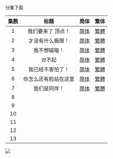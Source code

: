 分集下载

| 集数 |         标题         |                             简体                             |                             繁体                             |
| :--: | :------------------: | :----------------------------------------------------------: | :----------------------------------------------------------: |
|  1   |  我们要来了  顶点！  | [简体](https://raw.githubusercontent.com/tastysugar/SweetSub-source/master/WIXOSS/%5BSweetSub%5D%20WIXOSS%20DIVA(A)LIVE%20-%2001.chs.ass) | [繁體](https://raw.githubusercontent.com/tastysugar/SweetSub-source/master/WIXOSS/%5BSweetSub%5D%20WIXOSS%20DIVA(A)LIVE%20-%2001.cht.ass) |
|  2   |   才没有什么极限！   | [简体](https://raw.githubusercontent.com/tastysugar/SweetSub-source/master/WIXOSS/%5BSweetSub%5D%20WIXOSS%20DIVA(A)LIVE%20-%2002.chs.ass) | [繁體](https://raw.githubusercontent.com/tastysugar/SweetSub-source/master/WIXOSS/%5BSweetSub%5D%20WIXOSS%20DIVA(A)LIVE%20-%2002.cht.ass) |
|  3   |     我不想输喵！     | [简体](https://raw.githubusercontent.com/tastysugar/SweetSub-source/master/WIXOSS/%5BSweetSub%5D%20WIXOSS%20DIVA(A)LIVE%20-%2003.chs.ass) | [繁體](https://raw.githubusercontent.com/tastysugar/SweetSub-source/master/WIXOSS/%5BSweetSub%5D%20WIXOSS%20DIVA(A)LIVE%20-%2003.cht.ass) |
|  4   |        对不起        | [简体](https://raw.githubusercontent.com/tastysugar/SweetSub-source/master/WIXOSS/%5BSweetSub%5D%20WIXOSS%20DIVA(A)LIVE%20-%2004.chs.ass) | [繁體](https://raw.githubusercontent.com/tastysugar/SweetSub-source/master/WIXOSS/%5BSweetSub%5D%20WIXOSS%20DIVA(A)LIVE%20-%2004.cht.ass) |
|  5   |   我已经不害怕了！   | [简体](https://raw.githubusercontent.com/tastysugar/SweetSub-source/master/WIXOSS/%5BSweetSub%5D%20WIXOSS%20DIVA(A)LIVE%20-%2005.chs.ass) | [繁體](https://raw.githubusercontent.com/tastysugar/SweetSub-source/master/WIXOSS/%5BSweetSub%5D%20WIXOSS%20DIVA(A)LIVE%20-%2005.cht.ass) |
|  6   | 你怎么还有脸站在这里 | [简体](https://raw.githubusercontent.com/tastysugar/SweetSub-source/master/WIXOSS/%5BSweetSub%5D%20WIXOSS%20DIVA(A)LIVE%20-%2006.chs.ass) | [繁體](https://raw.githubusercontent.com/tastysugar/SweetSub-source/master/WIXOSS/%5BSweetSub%5D%20WIXOSS%20DIVA(A)LIVE%20-%2006.cht.ass) |
|  7   |     我们是同伴！     | [简体](https://raw.githubusercontent.com/tastysugar/SweetSub-source/master/WIXOSS/%5BSweetSub%5D%20WIXOSS%20DIVA(A)LIVE%20-%2007.chs.ass) | [繁體](https://raw.githubusercontent.com/tastysugar/SweetSub-source/master/WIXOSS/%5BSweetSub%5D%20WIXOSS%20DIVA(A)LIVE%20-%2007.cht.ass) |
|  8   |                      |                                                              |                                                              |
|  9   |                      |                                                              |                                                              |
|  10  |                      |                                                              |                                                              |
|  11  |                      |                                                              |                                                              |
|  12  |                      |                                                              |                                                              |
|  13  |                      |                                                              |                                                              |



![](https://i.loli.net/2021/01/17/YH95qAPcVr3Noe7.jpg)